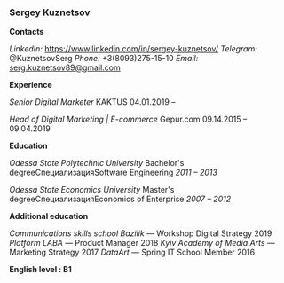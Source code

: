 ### **Sergey Kuznetsov**

**Contacts**

_LinkedIn:_ https://www.linkedin.com/in/sergey-kuznetsov/
_Telegram:_ @KuznetsovSerg
_Phone:_ +3(8093)275-15-10
_Email:_ serg.kuznetsov89@gmail.com

**Experience**

_Senior Digital Marketer_
KAKTUS
04.01.2019 –

_Head of Digital Marketing | E-commerce_
Gepur.com
09.14.2015 – 09.04.2019

**Education**

_Odessa State Polytechnic University_
Bachelor's degreeСпециализацияSoftware Engineering
_2011 – 2013_

_Odessa State Economics University_
Master's degreeСпециализацияEconomics of Enterprise
_2007 – 2012_

**Additional education**

_Communications skills school Bazilik_ — Workshop Digital Strategy 2019
_Platform LABA_ — Product Manager 2018
_Kyiv Academy of Media Arts_ — Marketing Strategy 2017
_DataArt_ — Spring IT School Member 2016

**English level : B1**
